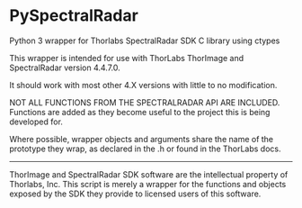 # PySpectralRadar
Python 3 wrapper for Thorlabs SpectralRadar SDK C library using ctypes

This wrapper is intended for use with ThorLabs ThorImage and SpectralRadar
version 4.4.7.0.

It should work with most other 4.X versions with little
to no modification.

NOT ALL FUNCTIONS FROM THE SPECTRALRADAR API ARE INCLUDED. Functions are
added as they become useful to the project this is being developed for.

Where possible, wrapper objects and arguments share the name of the
prototype they wrap, as declared in the .h or found in the ThorLabs docs.

---------------------------------------------------------------------------

ThorImage and SpectralRadar SDK software are the intellectual property of
Thorlabs, Inc. This script is merely a wrapper for the functions and objects
exposed by the SDK they provide to licensed users of this software.
